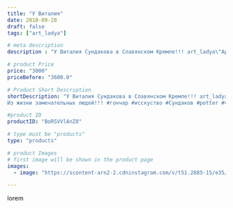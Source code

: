 ```yaml
---
title: "У Виталия"
date: 2018-09-28
draft: false
tags: ["art_ladya"]

# meta description
description : "У Виталия Сундакова в Славянском Кремле!!! art_ladya\"Арт Ладья\" Гончарная мастерская в Нижнем Новгороде. Изготовление керамики и мастер//-классы по обучению. "

# product Price
price: "3000"
priceBefore: "3600.0"

# Product Short Description
shortDescription: "У Виталия Сундакова в Славянском Кремле!!! art_ladya\"Арт Ладья\" Гончарная мастерская в Нижнем Новгороде. Изготовление керамики и мастер//-классы по обучению. 
Из жизни замечательных людей!!! #гончар #исскуство #Сундаков #potter #vitalysundakov #керамикаручнаяработа #гончарнаямастерская #керамиканазаказ #handmade #craftsman #керамика #painter #эксклюзивнаякерамика #радость #decor #ceramicware #friends #claygoods #whistle #earthenware #ceramic #design #beautifulpeople #magic #masterclass #ceramicart #hummels #мастерклассы #авторскаякерамика"

#product ID
productID: "BoRSVVlAnZ8"

# type must be "products"
type: "products"

# product Images
# first image will be shown in the product page
images:
  - image: "https://scontent-arn2-2.cdninstagram.com/v/t51.2885-15/e35/41621776_238756660127420_676132079250093963_n.jpg?se=8&tp=1&_nc_ht=scontent-arn2-2.cdninstagram.com&_nc_cat=108&_nc_ohc=WiPJqgRM1kQAX_i3FMw&ccb=7-4&oh=c5d708e5b6d0288efc2dc689e8f74ac0&oe=6084DB85&_nc_sid=86f79a&ig_cache_key=MTg3ODM2MzE1MDcwNTkxNTUxNg%3D%3D.2-ccb7-4"

---
```

lorem
